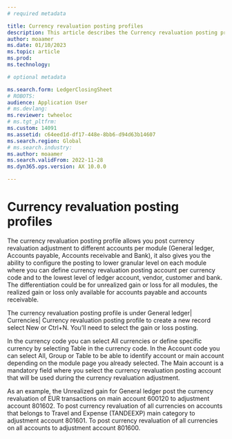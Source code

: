 ```yaml
---
# required metadata

title: Currency revaluation posting profiles
description: This article describes the Currency revaluation posting profiles.
author: moaamer
ms.date: 01/10/2023
ms.topic: article
ms.prod: 
ms.technology: 

# optional metadata

ms.search.form: LedgerClosingSheet
# ROBOTS: 
audience: Application User
# ms.devlang: 
ms.reviewer: twheeloc
# ms.tgt_pltfrm: 
ms.custom: 14091
ms.assetid: c64eed1d-df17-448e-8bb6-d94d63b14607
ms.search.region: Global
# ms.search.industry: 
ms.author: moaamer
ms.search.validFrom: 2022-11-28
ms.dyn365.ops.version: AX 10.0.0

---
```


# Currency revaluation posting profiles

The currency revaluation posting profile allows you post currency revaluation adjustment to different accounts per module (General ledger, Accounts payable, Accounts 
receivable and Bank), it also gives you the ability to configure the posting to lower granular level on each module where you can define currency revaluation posting 
account per currency code and to the lowest level of ledger account, vendor, customer and bank. The differentiation could be for unrealized gain or loss for all modules,
the realized gain or loss only available for accounts payable and accounts receivable.  

The currency revaluation posting profile is under General ledger| Currencies| Currency revaluation posting profile to create a new record select New or Ctrl+N. You’ll 
need to select the gain or loss posting.

In the currency code you can select All currencies or define specific currency by selecting Table in the currency code. In the Account code you can select All, Group or
Table to be able to identify account or main account depending on the module page you already selected. The Main account is a mandatory field where you select the 
currency revaluation posting account that will be used during the currency revaluation adjustment. 


As an example, the Unrealized gain for General ledger post the currency revaluation of EUR transactions on main account 600120 to adjustment account 801602. To post 
currency revaluation of all currencies on accounts that belongs to Travel and Expense (TANDEEXP) main category to adjustment account 801601. To post currency 
revaluation of all currencies on all accounts to adjustment account 801600.
